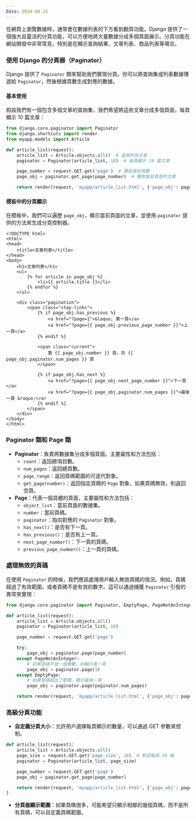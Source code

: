 ```yaml
---
Date: 2024-08-21
---
```

在網頁上瀏覽數據時，通常會在數據列表的下方看到翻頁功能。Django 提供了一個強大且靈活的分頁功能，可以方便地將大量數據分成多個頁面展示。分頁功能在網站開發中非常常見，特別是在顯示查詢結果、文章列表、商品列表等場合。
### 使用 Django 的分頁器（Paginator）
Django 提供了 `Paginator` 類來幫助我們實現分頁。你可以將查詢集或列表數據傳遞給 `Paginator`，然後根據頁數生成對應的數據。
#### 基本使用
假設我們有一個包含多個文章的查詢集，我們希望將這些文章分成多個頁面，每頁顯示 10 篇文章：

```python
from django.core.paginator import Paginator
from django.shortcuts import render
from myapp.models import Article

def article_list(request):
    article_list = Article.objects.all()  # 查詢所有文章
    paginator = Paginator(article_list, 10)  # 每頁顯示 10 篇文章

    page_number = request.GET.get('page')  # 獲取當前頁數
    page_obj = paginator.get_page(page_number)  # 獲取當前頁面的文章

    return render(request, 'myapp/article_list.html', {'page_obj': page_obj})
```
#### 模板中的分頁顯示
在模板中，我們可以遍歷 `page_obj`，顯示當前頁面的文章，並使用 `paginator` 提供的方法來生成分頁控制器。

```django html
<!DOCTYPE html>
<html>
<head>
    <title>文章列表</title>
</head>
<body>
    <h1>文章列表</h1>
    <ul>
        {% for article in page_obj %}
            <li>{{ article.title }}</li>
        {% endfor %}
    </ul>

    <div class="pagination">
        <span class="step-links">
            {% if page_obj.has_previous %}
                <a href="?page=1">&laquo; 第一頁</a>
                <a href="?page={{ page_obj.previous_page_number }}">上一頁</a>
            {% endif %}

            <span class="current">
                第 {{ page_obj.number }} 頁，共 {{ page_obj.paginator.num_pages }} 頁
            </span>

            {% if page_obj.has_next %}
                <a href="?page={{ page_obj.next_page_number }}">下一頁</a>
                <a href="?page={{ page_obj.paginator.num_pages }}">最後一頁 &raquo;</a>
            {% endif %}
        </span>
    </div>
</body>
</html>
```
### Paginator 類和 Page 類
- **Paginator**：負責將數據集分成多個頁面。主要屬性和方法包括：
    - `count`：返回總項目數。
    - `num_pages`：返回總頁數。
    - `page_range`：返回頁碼範圍的可迭代對象。
    - `get_page(number)`：返回指定頁碼的 `Page` 對象，如果頁碼無效，則返回空頁。
- **Page**：代表一個具體的頁面，主要屬性和方法包括：
    - `object_list`：當前頁面的數據集。
    - `number`：當前頁碼。
    - `paginator`：指向對應的 `Paginator` 對象。
    - `has_next()`：是否有下一頁。
    - `has_previous()`：是否有上一頁。
    - `next_page_number()`：下一頁的頁碼。
    - `previous_page_number()`：上一頁的頁碼。
### 處理無效的頁碼
在使用 `Paginator` 的時候，我們應該處理用戶輸入無效頁碼的情況。例如，頁碼超過了有效範圍，或者頁碼不是有效的數字。這可以通過捕獲 `Paginator` 引發的異常來實現：

```python
from django.core.paginator import Paginator, EmptyPage, PageNotAnInteger

def article_list(request):
    article_list = Article.objects.all()
    paginator = Paginator(article_list, 10)

    page_number = request.GET.get('page')

    try:
        page_obj = paginator.page(page_number)
    except PageNotAnInteger:
        # 如果頁碼不是一個整數，則顯示第一頁
        page_obj = paginator.page(1)
    except EmptyPage:
        # 如果頁碼超出了範圍，顯示最後一頁
        page_obj = paginator.page(paginator.num_pages)

    return render(request, 'myapp/article_list.html', {'page_obj': page_obj})
```
### 高級分頁功能
- **自定義分頁大小**：允許用戶選擇每頁顯示的數量，可以通過 GET 參數來控制。

```python
def article_list(request):
    article_list = Article.objects.all()
    page_size = request.GET.get('page_size', 10)  # 默認每頁 10 條
    paginator = Paginator(article_list, page_size)

    page_number = request.GET.get('page')
    page_obj = paginator.get_page(page_number)

    return render(request, 'myapp/article_list.html', {'page_obj': page_obj})
]
```

- **分頁器顯示範圍**：如果頁碼很多，可能希望只顯示相鄰的幾個頁碼，而不是所有頁碼，可以自定義頁碼範圍。
